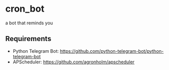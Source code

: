 # cron_bot
a bot that reminds you 

Requirements
------------
- Python Telegram Bot: https://github.com/python-telegram-bot/python-telegram-bot
- APScheduler: https://github.com/agronholm/apscheduler

